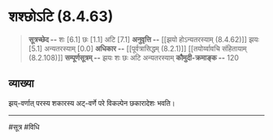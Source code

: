 # शश्छोऽटि (8.4.63)
> **सूत्रच्छेद --** शः [6.1] छः [1.1] अटि [7.1]
> **अनुवृत्ति --** [[झयो होऽन्यतरस्याम् (8.4.62)]] झयः [5.1] अन्यतरस्याम् [0.0]
> **अधिकार --** [[पूर्वत्रासिद्धम् (8.2.1)]] [[तयोर्य्वावचि संहितायाम्  (8.2.108)]]
> **सम्पूर्णसूत्रम् --** झयः शः छः अटि अन्यतरस्याम्
> **कौमुदी-क्रमाङ्क --** 120

## व्याख्या

झय्-वर्णात् परस्य शकारस्य अट्-वर्णे परे विकल्पेन छकारादेशः भवति।

---
#सूत्र #विधि 